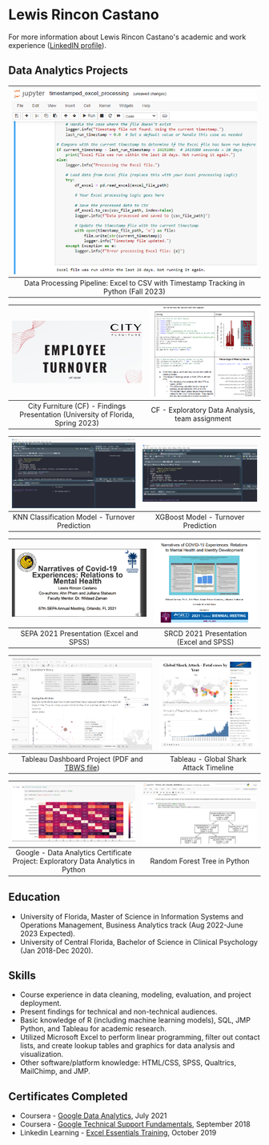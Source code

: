 # Lewis Rincon Castano

For more information about Lewis Rincon Castano's academic and work experience ([LinkedIN profile](https://www.linkedin.com/in/lrincas/)).


## Data Analytics Projects

| [![Python Processing Script](https://raw.githubusercontent.com/lericas/portfolio/main/images/python_excel_processing.png)](https://github.com/lericas/portfolio/blob/main/pdf_files/City%20Furniture%20Final%20Presentation_UF.pdf) | 
|:---:|
| Data Processing Pipeline: Excel to CSV with Timestamp Tracking in Python (Fall 2023) |
 
| [![Final Presentation](https://raw.githubusercontent.com/lericas/portfolio/main/images/CF_final.png)](https://github.com/lericas/portfolio/blob/main/pdf_files/City%20Furniture%20Final%20Presentation_UF.pdf) | [![EDA_CF](https://raw.githubusercontent.com/lericas/portfolio/main/images/EDA_CF.png)](https://github.com/lericas/portfolio/blob/main/pdf_files/City%20Furniture%20_EDA_project.pdf) |
|:---:|:---:|
| City Furniture (CF) - Findings Presentation (University of Florida, Spring 2023) | CF - Exploratory Data Analysis, team assignment |

| [![KNN](https://raw.githubusercontent.com/lericas/portfolio/main/images/KNN_model_v4.png)](https://github.com/lericas/portfolio/blob/main/pdf_files/KNN_model_v4.pdf) | [![Xgboost Model](https://raw.githubusercontent.com/lericas/portfolio/main/images/xgboost_model.png)](https://github.com/lericas/portfolio/blob/main/pdf_files/xgboost_model_final-turnover_prediction.pdf) |
|:---:|:---:|
| KNN Classification Model - Turnover Prediction | XGBoost Model - Turnover Prediction |

| [![SEPA 2021](https://raw.githubusercontent.com/lericas/portfolio/main/images/SEPA%202021.PNG?token=APFL442CSPMA3U4O32JCCK3BE7TXI)](https://github.com/lericas/portfolio/blob/main/pdf_files/SEPA%202021%20Presentation.pdf) | [![SRCD 2021](https://raw.githubusercontent.com/lericas/portfolio/main/images/SRCD%202021.PNG?token=APFL44ZXS7H3UGO2HRHIFNTBE77R4)](https://github.com/lericas/portfolio/blob/main/pdf_files/SRCD%202021%20Presentation.pdf)  |
|:---:|:---:|
| SEPA 2021 Presentation (Excel and SPSS) | SRCD 2021 Presentation (Excel and SPSS) |

| [![TableauDashboard](https://raw.githubusercontent.com/lericas/portfolio/main/images/tableauDashboard.png)](https://github.com/lericas/portfolio/blob/main/pdf_files/RinconCastanoLewis_Tableau_dashboard.pdf)  | [![Tableau Global Shark Attack](https://raw.githubusercontent.com/lericas/portfolio/main/images/GSA%20dashboard%20picture.png)](https://public.tableau.com/app/profile/lewis.rincon.castano/viz/GSArecords/GSA-Year) |
|:---:|:---:|
| Tableau Dashboard Project (PDF and [TBWS file](https://github.com/lericas/portfolio/blob/main/pdf_files/RinconCastanoLewis_Tableau_dashboard.twbx)) | Tableau - Global Shark Attack Timeline | 


| [![EDA](https://raw.githubusercontent.com/lericas/portfolio/main/images/EDA.png)](https://github.com/lericas/portfolio/blob/main/pdf_files/Python_EDA_BellaBeat_Project_Coursera.ipynb) | [![RandomForest](https://raw.githubusercontent.com/lericas/portfolio/main/images/randForest.png)](https://github.com/lericas/portfolio/blob/main/pdf_files/Python_ML_Models_BellaBeat.ipynb)  | 
|:---:|:---:|
| Google - Data Analytics Certificate Project: Exploratory Data Analytics in Python | Random Forest Tree in Python |

## Education
* University of Florida, Master of Science in Information Systems and Operations Management, Business Analytics track (Aug 2022-June 2023 Expected).
* University of Central Florida, Bachelor of Science in Clinical Psychology (Jan 2018-Dec 2020).

## Skills
* Course experience in data cleaning, modeling, evaluation, and project deployment.
* Present findings for technical and non-technical audiences.
* Basic knowledge of R (including machine learning models), SQL, JMP Python, and Tableau for academic research.
* Utilized Microsoft Excel to perform linear programming, filter out contact lists, and create lookup tables and graphics for data analysis and visualization.
* Other software/platform knowledge: HTML/CSS, SPSS, Qualtrics, MailChimp, and JMP.


## Certificates Completed

* Coursera - [Google Data Analytics](https://www.credly.com/badges/20dd9392-bf2c-47f0-bf27-a92d262c0e96?source=linked_in_profile), July 2021
* Coursera - [Google Technical Support Fundamentals](https://www.coursera.org/account/accomplishments/verify/B4C8QHZTCVGZ), September 2018
* Linkedin Learning - [Excel Essentials Training](https://github.com/lericas/portfolio/blob/main/pdf_files/Excel%20Essential%20Training%20Office%20365.pdf), October 2019


